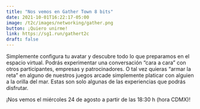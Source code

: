 ```yaml
---
title: "Nos vemos en Gather Town 8 bits"
date: 2021-10-01T16:22:17-05:00
image: /t2c/images/networking/gather.png
button: ¡Quiero unirme!
link: https://sg1.run/gathert2c
draft: false
---
```



Simplemente configura tu avatar y descubre todo lo que preparamos en el espacio virtual. Podrás experimentar una conversación “cara a cara” con otros participantes, empresas y patrocinadores. O tal vez quieras “armar la reta” en alguno de nuestros juegos arcade simplemente platicar con alguien a la orilla del mar. Estas son solo algunas de las experiencias que podrás disfrutar.

¡Nos vemos el miércoles 24 de agosto a partir de las 18:30 h (hora CDMX)!
